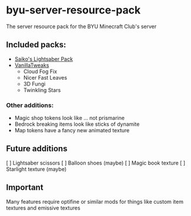 # byu-server-resource-pack

The server resource pack for the BYU Minecraft Club's server

## Included packs:

- [Saiko's Lightsaber Pack](https://modrinth.com/resourcepack/saiko-lightsaber-pack)
- [VanillaTweaks](https://vanillatweaks.net/picker/resource-packs)
    - Cloud Fog Fix
    - Nicer Fast Leaves
    - 3D Fungi
    - Twinkling Stars

### Other additions:

 - Magic shop tokens look like ... not prismarine
 - Bedrock breaking items look like sticks of dynamite
 - Map tokens have a fancy new animated texture

## Future additions

[ ] Lightsaber scissors
[ ] Balloon shoes (maybe)
[ ] Magic book texture
[ ] Starlight texture (maybe)

## Important

Many features require optifine or similar mods for things like custom item textures and emissive textures
